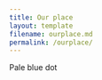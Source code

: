 ```yaml
---
title: Our place
layout: template
filename: ourplace.md
permalink: /ourplace/
--- 
```



Pale blue dot